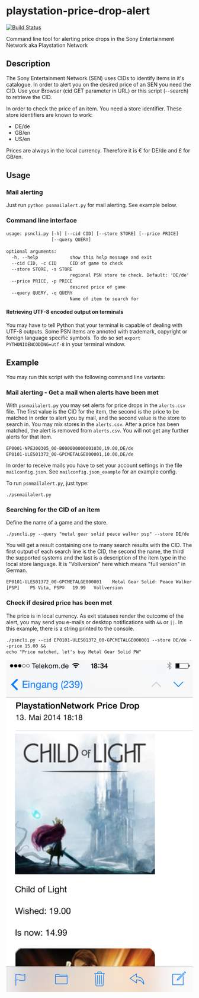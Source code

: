 playstation-price-drop-alert
============================
[![Build Status](https://travis-ci.org/snipem/playstation-price-drop-alert.svg?branch=master)](https://travis-ci.org/snipem/playstation-price-drop-alert)

Command line tool for alerting price drops in the Sony Entertainment Network aka Playstation Network

Description
-----------
The Sony Entertainment Network (SEN) uses CIDs to identify items in it's catalogue. In order to alert you on the desired price of an SEN you need the CID. Use your Browser (cid GET parameter in URL) or this script (--search) to retrieve the CID.

In order to check the price of an item. You need a store identifier. These store identifiers are known to work:

* DE/de
* GB/en
* US/en

Prices are always in the local currency. Therefore it is € for DE/de and £ for GB/en.

Usage
-----

### Mail alerting

Just run `python psnmailalert.py` for mail alerting. See example below.

### Command line interface
	usage: psncli.py [-h] [--cid CID] [--store STORE] [--price PRICE]
	                 [--query QUERY]

	optional arguments:
	  -h, --help            show this help message and exit
	  --cid CID, -c CID     CID of game to check
	  --store STORE, -s STORE
	                        regional PSN store to check. Default: 'DE/de'
	  --price PRICE, -p PRICE
	                        desired price of game
	  --query QUERY, -q QUERY
	                        Name of item to search for

#### Retrieving UTF-8 encoded output on terminals
You may have to tell Python that your terminal is capable of dealing with UTF-8 outputs. Some PSN items are annoted with trademark, copyright or foreign language specific symbols. To do so set `export PYTHONIOENCODING=utf-8` in your terminal window. 


Example
-------
You may run this script with the following command line variants:

### Mail alerting - Get a mail when alerts have been met

With `psnmailalert.py` you may set alerts for price drops in the `alerts.csv` file. The first value is the CID for the item, the second is the price to be matched in order to alert you by mail, and the second value is the store to search in. You may mix stores in the `alerts.csv`. After a price has been matched, the alert is removed from `alerts.csv`. You will not get any further alerts for that item.

	EP0001-NPEJ00305_00-B000000000001030,19.00,DE/de
	EP0101-ULES01372_00-GPCMETALGE000001,10.00,DE/de

 In order to receive mails you have to set your account settings in the file `mailconfig.json`. See `mailconfig.json_example` for an example config.

 To run `psnmailalert.py`, just type:

 	./psnmailalert.py

### Searching for the CID of an item

Define the name of a game and the store.

	./psncli.py --query "metal gear solid peace walker psp" --store DE/de

You will get a result containing one to many search results with the CID. The first output of each search line is the CID, the second the name, the third the supported systems and the last is a description of the item type in the local store language. It is "Vollversion" here which means "full version" in German.

	EP0101-ULES01372_00-GPCMETALGE000001	Metal Gear Solid: Peace Walker [PSP]	PS Vita, PSP®	19.99	Vollversion

### Check if desired price has been met

The price is in local currency. As exit statuses render the outcome of the alert, you may send you e-mails or desktop notifications with `&&` or `||`. In this example, there is a string printed to the console.

	./psncli.py --cid EP0101-ULES01372_00-GPCMETALGE000001 --store DE/de --price 15.00 &&
	echo "Price matched, let's buy Metal Gear Solid PW"


![Mail with alerts](res/mail.png?raw=true "Mail with alerts")
